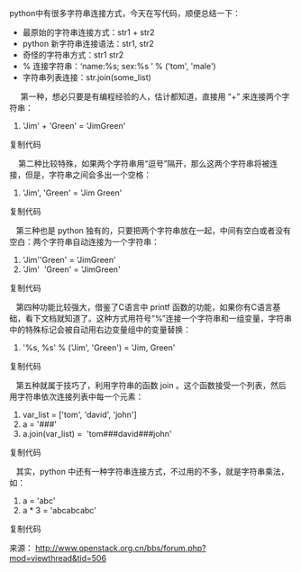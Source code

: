 python中有很多字符串连接方式，今天在写代码，顺便总结一下：

-   最原始的字符串连接方式：str1 + str2
-   python 新字符串连接语法：str1, str2
-   奇怪的字符串方式：str1 str2
-   % 连接字符串：‘name:%s; sex:%s ’ % ('tom', 'male')
-   字符串列表连接：str.join(some\_list)

     第一种，想必只要是有编程经验的人，估计都知道，直接用 “+” 来连接两个字符串：

1.  'Jim' + 'Green' = 'JimGreen'

复制代码

    第二种比较特殊，如果两个字符串用“逗号”隔开，那么这两个字符串将被连接，但是，字符串之间会多出一个空格：

1.  'Jim', 'Green' = 'Jim Green'

复制代码

   第三种也是 python 独有的，只要把两个字符串放在一起，中间有空白或者没有空白：两个字符串自动连接为一个字符串：

1.  'Jim''Green' = 'JimGreen'
2.  'Jim'  'Green' = 'JimGreen'

复制代码

   第四种功能比较强大，借鉴了C语言中 printf 函数的功能，如果你有C语言基础，看下文档就知道了。这种方式用符号“%”连接一个字符串和一组变量，字符串中的特殊标记会被自动用右边变量组中的变量替换：

1.  '%s, %s' % ('Jim', 'Green') = 'Jim, Green'

复制代码

   第五种就属于技巧了，利用字符串的函数 join 。这个函数接受一个列表，然后用字符串依次连接列表中每一个元素：

1.  var\_list = \['tom', 'david', 'john'\]
2.  a = '\#\#\#'
3.  a.join(var\_list) =  'tom\#\#\#david\#\#\#john'

复制代码

   其实，python 中还有一种字符串连接方式，不过用的不多，就是字符串乘法，如：

1.  a = 'abc'
2.  a \* 3 = 'abcabcabc'

复制代码

来源： <http://www.openstack.org.cn/bbs/forum.php?mod=viewthread&tid=506>


